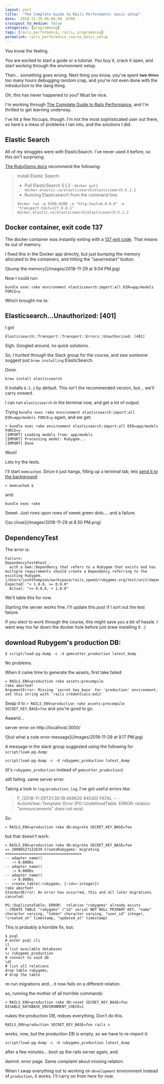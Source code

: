 ```yaml
---
layout: post
title:  "The Complete Guide to Rails Performance: basic setup"
date:  2018-11-29 06:00:00 -0700
crosspost_to_medium: false
categories: [programming]
tags: [rails_performance, rails, programming]
permalink: rails_performance_course_basic_setup 
---
```


You know the feeling. 

You are excited to start a guide or a tutorial. You buy it, crack it open, and start working through the environment setup.

Then... something goes wrong. Next thing you know, you've spent ~~two~~ ~~three~~ too many hours debugging random crap, and you're not even done with the introduction to the dang thing.

Oh, this has never happened to you? Must be nice.

I'm working through [The Complete Guide to Rails Performance](https://www.railsspeed.com/), and I'm thrilled to get learning underway. 

I've hit a few hiccups, though. I'm not the most sophisticated user out there, so here's a mess of problems I ran into, and the solutions I did.

## Elastic Search

All of my struggles were with ElasticSearch. I've never used it before, so this isn't surprising.

[The RubyGems docs](https://github.com/rubygems/rubygems.org/blob/master/CONTRIBUTING.md#environment-os-x) recommend the following:


> Install Elastic Search:
> 
>   - Pull ElasticSearch 5.1.2 : `docker pull docker.elastic.co/elasticsearch/elasticsearch:5.1.2`
>   - Running Elasticsearch from the command line:
> ```
> docker run -p 9200:9200 -e "http.host=0.0.0.0" -e "transport.host=127.0.0.1" docker.elastic.co/elasticsearch/elasticsearch:5.1.2
> ```

<!--more-->

## Docker container, exit code 137

The docker container was instantly exiting with a [137 exit code](https://success.docker.com/article/what-causes-a-container-to-exit-with-code-137). That means its out of memory. 

I fixed this in the Docker app directly, but just bumping the memory allocated to the containers, and hitting the "save/restart" button. 

![bump the memory](/images/2018-11-29 at 9.04 PM.jpg)

Now I could run:

`bundle exec rake environment elasticsearch:import:all DIR=app/models FORCE=y`

Which brought me to:

## Elasticsearch...Unauthorized: [401]

I got 

```
Elasticsearch::Transport::Transport::Errors::Unauthorized: [401]
```

Sigh. Googled around, no quick solutions. 

So, I hunted through the Slack group for the course, and saw someone suggest just `brew installing` ElasticSearch. 

Done.

`brew install elasticsearch`

It installs `6.5.1` by default. This isn't the recommended version, but... we'll carry onward.

I can run `elasticsearch` in the terminal now, and get a lot of output.

Trying `bundle exec rake environment elasticsearch:import:all DIR=app/models FORCE=y` again, and we get:

```
> bundle exec rake environment elasticsearch:import:all DIR=app/models FORCE=y
[IMPORT] Loading models from: app/models
[IMPORT] Processing model: Rubygem...
[IMPORT] Done
```
Woot!

Lets try the tests.

I'll start `memcached`. Since it just hangs, filling up a terminal tab, lets [send it to the background](https://stackoverflow.com/questions/13338870/what-does-at-the-end-of-a-linux-command-mean):

```
> memcached &
```

and:

```
bundle exec rake
```

Sweet. Just rows upon rows of sweet green dots.... and a failure. 

![so close](/images/2018-11-29 at 8.50 PM.png)

## DependencyTest

The error is:

```
Failure:
DependencyTest#test_: 
  with a Gem::Dependency that refers to a Rubygem that exists and has multiple requirements should create a Dependency referring to the existing Rubygem. 
[/Users/joshthompson/workspace/rails_speed/rubygems.org/test/unit/dependency_test.rb:96]:
Expected: "< 1.0.0, >= 0.0.0"
  Actual: ">= 0.0.0, < 1.0.0"
```

We'll table this for now. 

Starting the server works fine. I'll update this post if I sort out the test failure. 

If you elect to work through the course, this might save you a bit of hassle. I went way too far down the docker hole before just brew installing it. :(
  
## download Rubygem's production DB:

```
$ script/load-pg-dump -c -d gemcutter_production latest_dump
```

No problems. 

When it came time to generate the assets, first take failed:

```
> RAILS_ENV=production rake assets:precompile
rake aborted!
ArgumentError: Missing `secret_key_base` for 'production' environment, set this string with `rails credentials:edit`
```

Swap it to `> RAILS_ENV=production rake assets:precompile SECRET_KEY_BASE=foo` and you're good to go. 

Aaaand... 

server error on http://localhost:3000/

![but what a cute error message](/images/2018-11-29 at 9.17 PM.jpg)

A message in the slack group suggested using the following for `script/load-pg-dump`:

```
script/load-pg-dump -c -d rubygems_production latest_dump
```

(it's `rubygems_production` instead of `gemcutter_production`)

still failing. same server error.

Taking a look in `log/production.log`, I've got useful errors like:


> F, [2018-11-29T21:30:19.469620 #4540] FATAL -- : ActionView::Template::Error (PG::UndefinedTable: ERROR:  relation "announcements" does not exist


So:

```
> RAILS_ENV=production rake db:migrate SECRET_KEY_BASE=foo
```

but that doesn't work:

```
> RAILS_ENV=production rake db:migrate SECRET_KEY_BASE=foo
== 20090527122639 CreateRubygems: migrating ===================================
-- adapter_name()
   -> 0.0000s
-- adapter_name()
   -> 0.0000s
-- adapter_name()
   -> 0.0000s
-- create_table(:rubygems, {:id=>:integer})
rake aborted!
StandardError: An error has occurred, this and all later migrations canceled:

PG::DuplicateTable: ERROR:  relation "rubygems" already exists
: CREATE TABLE "rubygems" ("id" serial NOT NULL PRIMARY KEY, "name" character varying, "token" character varying, "user_id" integer, "created_at" timestamp, "updated_at" timestamp)
```

This is probably a horrible fix, but:

```
$ psql
# enter psql cli
\l
# list available databases
\c rubygems_production
# connect to said db
\dt
# list all relations
drop table rubygems;
# drop the table
```

re-run migrations and... it now fails on a different relation. 

so, running the mother of all horrible commands:

```
> RAILS_ENV=production rake db:reset SECRET_KEY_BASE=foo DISABLE_DATABASE_ENVIRONMENT_CHECK=1
```

nukes the production DB, redoes everything. Don't do this. 

`RAILS_ENV=production SECRET_KEY_BASE=foo rails s`

works, now, but the production DB is empty, so we have to re-import it:

```
script/load-pg-dump -c -d rubygems_production latest_dump
```

after a few minutes... boot up the rails server again, and:

damnit. error page. Same complaint about missing relation.

When I swap everything out to working on `development` environment instead of `production`, it works. I'll carry on from here for now.